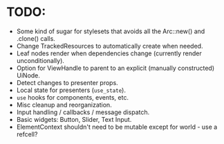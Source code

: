 # TODO:

* Some kind of sugar for stylesets that avoids all the Arc::new() and .clone() calls.
* Change TrackedResources to automatically create when needed.
* Leaf nodes render when dependencies change (currently render unconditionally).
* Option for ViewHandle to parent to an explicit (manually constructed) UiNode.
* Detect changes to presenter props.
* Local state for presenters (`use_state`).
* `use` hooks for components, events, etc.
* Misc cleanup and reorganization.
* Input handling / callbacks / message dispatch.
* Basic widgets: Button, Slider, Text Input.
* ElementContext shouldn't need to be mutable except for world - use a refcell?
